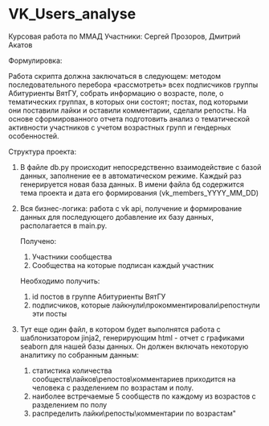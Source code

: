 # VK_Users_analyse
Курсовая работа по ММАД
Участники: Сергей Прозоров, Дмитрий Акатов

Формулировка:

Работа скрипта должна заключаться в следующем: методом последовательного перебора
«рассмотреть» всех подписчиков группы Абитуриенты ВятГУ, собрать информацию о возрасте, поле, о тематических группах, в которых они состоят;
постах, под которыми они поставили лайки и оставили комментарии, сделали репосты.
На основе сформированного отчета подготовить анализ о тематической активности участников с учетом возрастных групп
и гендерных особенностей.

Структура проекта:
1) В файле db.py происходит непосредственно взаимодействие с базой данных, заполнение ее в автоматическом режиме.
Каждый раз генерируется новая база данных. В имени файла бд содержится тема проекта и дата его формирования 
(vk_members_YYYY_MM_DD)

2) Вся бизнес-логика: работа с vk api, получение и формирование данных для последующего добавление их базу данных,
располагается в main.py. 
    
    Получено:
    1) Участники сообщества
    2) Сообщества на которые подписан каждый участник
    
    Необходимо получить:
    1. id постов в группе Абитуриенты ВятГУ
    2. подписчиков, которые лайкнули\прокомментировали\репостнули эти посты

3) Тут еще один файл, в котором будет выполнятся работа с шаблонизатором jinja2, генерирующим html - отчет
с графиками seaborn для нашей базы данных. Он должен включать некоторую аналитику по собранным данным:
    1. статистика количества сообществ\лайков\репостов\комментариев приходится на человека с разделением по возрастам и полу.
    2. наиболее встречаемые 5 сообществ по каждому из возрастов с разделением по полу
    3. распределить лайки\репосты\комментарии по возрастам"
